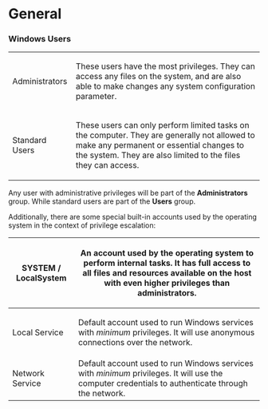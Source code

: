 # General

### Windows Users

|                |                                                                                                                                                                                                                     |
| -------------- | ------------------------------------------------------------------------------------------------------------------------------------------------------------------------------------------------------------------- |
| Administrators | <p>These users have the most privileges. They can access any files on the system, and are also able to make changes any system configuration parameter.<br></p>                                                     |
| Standard Users | <p>These users can only perform limited tasks on the computer. They are generally not allowed to make any permanent or essential changes to the system. They are also limited to the files they can access.<br></p> |

Any user with administrative privileges will be part of the **Administrators** group. While standard users are part of the **Users** group.

Additionally,  there are some special built-in accounts used by the operating system in the context of privilege escalation:

| <p>SYSTEM / LocalSystem<br></p> | <p>An account used by the operating system to perform internal tasks. It has full access to all files and resources available on the host with even higher privileges than administrators.<br></p> |
| ------------------------------- | -------------------------------------------------------------------------------------------------------------------------------------------------------------------------------------------------- |
| <p>Local Service<br></p>        | <p>Default account used to run Windows services with <em>minimum</em> privileges. It will use anonymous connections over the network.<br></p>                                                      |
| <p>Network Service<br></p>      | Default account used to run Windows services with _minimum_ privileges. It will use the computer credentials to authenticate through the network.                                                  |
